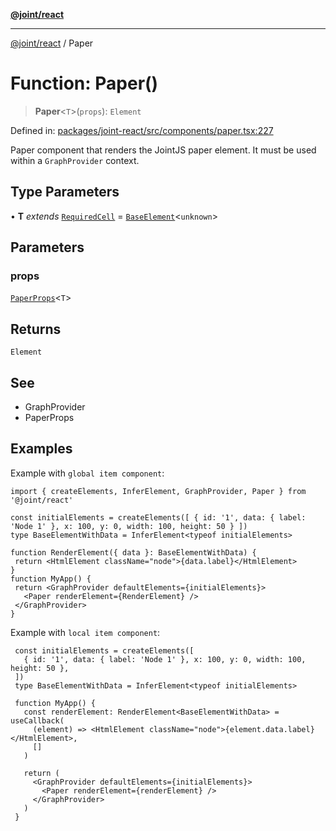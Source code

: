 [**@joint/react**](../README.md)

***

[@joint/react](../README.md) / Paper

# Function: Paper()

> **Paper**\<`T`\>(`props`): `Element`

Defined in: [packages/joint-react/src/components/paper.tsx:227](https://github.com/samuelgja/joint/blob/a91832ea2262342cf7ec1914cdb61c5629371a80/packages/joint-react/src/components/paper.tsx#L227)

Paper component that renders the JointJS paper element.
It must be used within a `GraphProvider` context.

## Type Parameters

• **T** *extends* [`RequiredCell`](../interfaces/RequiredCell.md) = [`BaseElement`](../interfaces/BaseElement.md)\<`unknown`\>

## Parameters

### props

[`PaperProps`](../interfaces/PaperProps.md)\<`T`\>

## Returns

`Element`

## See

 - GraphProvider
 - PaperProps

## Examples

Example with `global item component`:
```tsx
import { createElements, InferElement, GraphProvider, Paper } from '@joint/react'

const initialElements = createElements([ { id: '1', data: { label: 'Node 1' }, x: 100, y: 0, width: 100, height: 50 } ])
type BaseElementWithData = InferElement<typeof initialElements>

function RenderElement({ data }: BaseElementWithData) {
 return <HtmlElement className="node">{data.label}</HtmlElement>
}
function MyApp() {
 return <GraphProvider defaultElements={initialElements}>
   <Paper renderElement={RenderElement} />
 </GraphProvider>
}
```

Example with `local item component`:
```tsx
 const initialElements = createElements([
   { id: '1', data: { label: 'Node 1' }, x: 100, y: 0, width: 100, height: 50 },
 ])
 type BaseElementWithData = InferElement<typeof initialElements>

 function MyApp() {
   const renderElement: RenderElement<BaseElementWithData> = useCallback(
     (element) => <HtmlElement className="node">{element.data.label}</HtmlElement>,
     []
   )

   return (
     <GraphProvider defaultElements={initialElements}>
       <Paper renderElement={renderElement} />
     </GraphProvider>
   )
 }
```
